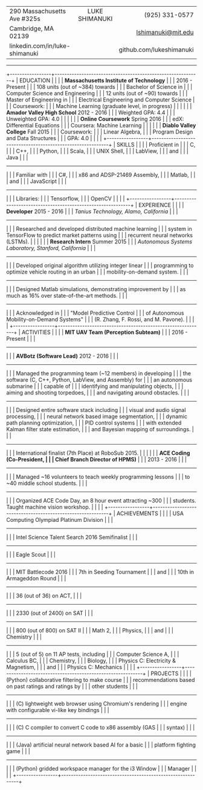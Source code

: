 |                                |                                          |                            |
|:-------------------------------|:----------------------------------------:|---------------------------:|
| 290 Massachusetts Ave #325s    | <span class="name">LUKE SHIMANUKI</span> |          \(925\) 331\-0577 |
| Cambridge, MA 02139            |                                          |         lshimanuki@mit.edu |
| linkedin.com/in/luke-shimanuki |                                          |   github.com/lukeshimanuki |

--------------------------------------------------------------------------------

+-----------------+------------------------------------------------------------+
| EDUCATION       |                                                            |
|                 | **Massachusetts Institute of Technology**                  |
|                 |                             <right>2016 - Present</right> \|
|                 | 108 units (out of ~384) towards                            |
|                 |   Bachelor of Science in                                   |
|                 |   Computer Science and Engineering                        \|
|                 | 12 units (out of ~90) towards                              |
|                 |   Master of Engineering in                                 |
|                 |   Electrical Engineering and Computer Science             \|
|                 | Coursework:                                                |
|                 |   Machine Learning (graduate level, in progress)          \|
|                 |                                                           \|
|                 | **Amador Valley High School**  <right>2012 - 2016</right> \|
|                 | Weighted GPA: 4.4                                         \|
|                 | Unweighted GPA: 4.0                                       \|
|                 |                                                           \|
|                 | **Online Coursework**          <right>Spring 2016</right> \|
|                 | edX: Differential Equations                               \|
|                 | Coursera: Machine Learning                                \|
|                 |                                                           \|
|                 | **Diablo Valley College**        <right>Fall 2015</right> \|
|                 | Coursework:                                                |
|                 |   Linear Algebra,                                          |
|                 |   Program Design and Data Structures                      \|
|                 | GPA: 4.0                                                  \|
|                 |                                                           \|
+-----------------+------------------------------------------------------------+
| SKILLS          |                                                            |
|                 | Proficient in                                              |
|                 |   C,                                                       |
|                 |   C++,                                                     |
|                 |   Python,                                                  |
|                 |   Scala,                                                   |
|                 |   UNIX Shell,                                              |
|                 |   LabView,                                                 |
|                 |   and                                                      |
|                 |   Java                                                    \|
|                 | <hr>                                                       |
|                 | Familiar with                                              |
|                 |   C#,                                                      |
|                 |   x86 and ADSP-21469 Assembly,                             |
|                 |   Matlab,                                                  |
|                 |   and                                                      |
|                 |   JavaScript                                              \|
|                 | <hr>                                                       |
|                 | Libraries:                                                 |
|                 |   Tensorflow,                                              |
|                 |   OpenCV                                                  \|
|                 |                                                           \|
+-----------------+------------------------------------------------------------+
| EXPERIENCE      |                                                            |
|                 | **Developer**                  <right>2015 - 2016</right> \|
|                 | *Tanius Technology, Alamo, California*                    \|
|                 | <hr>                                                       |
|                 | Researched and developed distributed machine learning      |
|                 |   system in TensorFlow to predict market patterns using    |
|                 |   recurrent neural networks (LSTMs).                      \|
|                 |                                                           \|
|                 | **Research Intern**            <right>Summer 2015</right> \|
|                 | *Autonomous Systems Laboratory, Stanford, California*     \|
|                 | <hr>                                                       |
|                 | Developed original algorithm utilizing integer linear      |
|                 |   programming to optimize vehicle routing in an urban      |
|                 |   mobility-on-demand system.                              \|
|                 | <hr>                                                       |
|                 | Designed Matlab simulations, demonstrating improvement by  |
|                 |   as much as 16% over state-of-the-art methods.           \|
|                 | <hr>                                                       |
|                 | Acknowledged in                                            |
|                 |   "Model Predictive Control                                |
|                 |   of Autonomous Mobility-on-Demand Systems"                |
|                 |   (R. Zhang, F. Rossi, and M. Pavone).                    \|
|                 |                                                           \|
+-----------------+------------------------------------------------------------+
| ACTIVITIES      |                                                            |
|                 | **MIT UAV Team (Perception Subteam)**                      |
|                 |                             <right>2016 - Present</right> \|
|                 | <hr>                                                       |
|                 | **AVBotz (Software Lead)**     <right>2012 - 2016</right> \|
|                 | <hr>                                                       |
|                 | Managed the programming team (~12 members) in developing   |
|                 |   the software (C, C++, Python, LabView, and Assembly) for |
|                 |   an autonomous submarine                                  |
|                 |   capable of                                               |
|                 |     identifying and manipulating objects,                  |
|                 |     aiming and shooting torpedoes,                         |
|                 |     and navigating around obstacles.                      \|
|                 | <hr>                                                       |
|                 | Designed entire software stack including                   |
|                 |   visual and audio signal processing,                      |
|                 |   neural network based image segmentation,                 |
|                 |   dynamic path planning optimization,                      |
|                 |   PID control systems                                      |
|                 |     with extended Kalman filter state estimation,          |
|                 |   and Bayesian mapping of surroundings.                   \|
|                 | <hr>                                                       |
|                 | International finalist (7th Place) at RoboSub 2015.       \|
|                 |                                                           \|
|                 | **ACE Coding (Co-President,                                |
|                 |   Chief Branch Director of HPMS)**                         |
|                 |                               <right>2013 - 2016</right>  \|
|                 | <hr>                                                       |
|                 | Managed ~16 volunteers to teach weekly programming lessons |
|                 |   to ~40 middle school students.                          \|
|                 | <hr>                                                       |
|                 | Organized ACE Code Day, an 8 hour event attracting ~300    |
|                 |   students. Taught machine vision workshop.               \|
|                 |                                                           \|
+-----------------+------------------------------------------------------------+
| ACHIEVEMENTS    |                                                            |
|                 | USA Computing Olympiad Platinum Division                  \|
|                 | <hr>                                                       |
|                 | Intel Science Talent Search 2016 Semifinalist             \|
|                 | <hr>                                                       |
|                 | Eagle Scout                                               \|
|                 | <hr>                                                       |
|                 | MIT Battlecode 2016                                        |
|                 |   7th in Seeding Tournament                                |
|                 |   and                                                      |
|                 |   10th in Armageddon Round                                \|
|                 | <hr>                                                       |
|                 | 36 (out of 36) on ACT,                                     |
|                 | <hr>                                                       |
|                 | 2330 (out of 2400) on SAT                                 \|
|                 | <hr>                                                       |
|                 | 800 (out of 800) on SAT II                                 |
|                 |   Math 2,                                                  |
|                 |   Physics,                                                 |
|                 |   and                                                      |
|                 |   Chemistry                                               \|
|                 | <hr>                                                       |
|                 | 5 (out of 5) on 11 AP tests, including                     |
|                 |   Computer Science A,                                      |
|                 |   Calculus BC,                                             |
|                 |   Chemistry,                                               |
|                 |   Biology,                                                 |
|                 |   Physics C: Electricity & Magnetism,                      |
|                 |   and                                                      |
|                 |   Physics C: Mechanics                                    \|
|                 |                                                           \|
+-----------------+------------------------------------------------------------+
| PROJECTS        |                                                            |
|                 | (Python) collaborative filtering to make course            |
|                 |   recommendations based on past ratings and ratings by     |
|                 |   other students                                          \|
|                 | <hr>                                                       |
|                 | \(C) lightweight web browser using Chromium's rendering    |
|                 |   engine with configurable vi-like key bindings           \|
|                 | <hr>                                                       |
|                 | \(C) C compiler to convert C code to x86 assembly (GAS     |
|                 |   syntax)                                                 \|
|                 | <hr>                                                       |
|                 | (Java) artificial neural network based AI for a basic      |
|                 |   platform fighting game                                  \|
|                 | <hr>                                                       |
|                 | (Python) gridded workspace manager for the i3 Window       |
|                 |   Manager                                                 \|
|                 |                                                           \|
+-----------------+------------------------------------------------------------+


